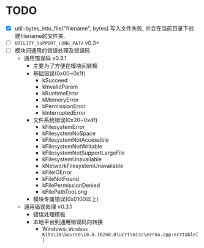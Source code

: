 # TODO

- [x] util::bytes_into_file("filename", bytes)
    写入文件失败, 并会在当前目录下创建filename的文件夹.
- [ ] `UTILITY_SUPPORT_LONG_PATH` v0.3+
- [ ] 模块间通用的错误处理及错误码
  - 通用错误码 v0.3.1
    - 主要为了方便在模块间转换
    - 基础错误(0x00~0x1f)
      - kSucceed
      - kInvalidParam
      - kRuntimeError
      - kMemoryError
      - kPermissionError
      - kInterruptedError
    - 文件系统错误(0x20~0x4f)
      - kFilesystemError
      - kFilesystemNoSpace
      - kFilesystemNotAccessible
      - kFilesystemNotWritable
      - kFilesystemNotSupportLargeFile
      - kFilesystemUnavailable
      - kNetworkFilesystemUnavailable
      - kFileIOError
      - kFileNotFound
      - kFilePermissionDenied
      - kFilePathTooLong
    - 模块专属错误(0x0100以上)
  - 通用错误处理 v0.3.1
    - 错误处理模板
    - 本地平台到通用错误码的转换
      - Windows: `Windows Kits\10\Source\10.0.10240.0\ucrt\misc\errno.cpp:errtable[]`
